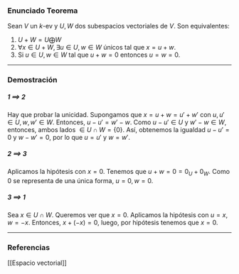 ### Enunciado Teorema

Sean $V$ un $k$-ev y $U,W$ dos subespacios vectoriales de $V$. Son equivalentes:
1. $U+W = U \bigoplus W$
2. $\forall x \in U+W, \exists u \in U, w \in W$ únicos tal que $x = u+w$.
3. Si $u \in U, w \in W$ tal que $u+w=0$ entonces $u=w=0$.

---
### Demostración

##### 1 $\implies$ 2
Hay que probar la unicidad. Supongamos que $x = u+w=u'+w'$ con $u,u' \in U, w,w' \in W$. Entonces, $u-u' = w'-w$. Como $u-u' \in U$ y $w'-w \in W$, entonces, ambos lados $\in U\cap W = \{0\}$. Así, obtenemos la igualdad $u-u' = 0$ y $w-w' = 0$, por lo que $u=u'$ y $w=w'$.
##### 2 $\implies$ 3
Aplicamos la hipótesis con $x=0$. Tenemos que $u+w = 0 = 0_U + 0_W$. Como $0$ se representa de una única forma, $u=0, w = 0$.
##### 3 $\implies$ 1
Sea $x \in U \cap W$. Queremos ver que $x = 0$. Aplicamos la hipótesis con $u = x, w = -x$. Entonces, $x + (-x) = 0$, luego, por hipótesis tenemos que $x = 0$.

---
### Referencias
[[Espacio vectorial]]